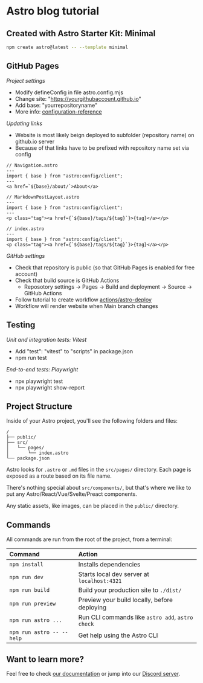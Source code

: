 # Astro blog tutorial

## Created with Astro Starter Kit: Minimal

```sh
npm create astro@latest -- --template minimal
```
## GitHub Pages
*Project settings*
- Modify defineConfig in file astro.config.mjs 
- Change site: "https://yourgithubaccount.github.io"
- Add base: "yourrepositoryname"
- More info: [configuration-reference](https://docs.astro.build/en/reference/configuration-reference/)

*Updating links*
- Website is most likely beign deployed to subfolder (repository name) on github.io server
- Because of that links have to be prefixed with repository name set via config
```
// Navigation.astro
---
import { base } from "astro:config/client";
---
<a href=`${base}/about/`>About</a>

```

```
// MarkdownPostLayout.astro
---
import { base } from "astro:config/client";
---
<p class="tag"><a href={`${base}/tags/${tag}`}>{tag}</a></p>

```
```
// index.astro
---
import { base } from "astro:config/client";
<p class="tag"><a href={`${base}/tags/${tag}`}>{tag}</a></p>
```

*GitHub settings*
- Check that repository is public (so that GitHub Pages is enabled for free account)
- Check that build source is GitHub Actions
  - Reposotory settings -> Pages -> Build and deployment -> Source -> GitHub Actions
- Follow tutorial to create workflow [actions/astro-deploy](https://github.com/marketplace/actions/astro-deploy)
- Workflow will render website when Main branch changes

## Testing
*Unit and integration tests: Vitest*
  - Add "test": "vitest" to "scripts" in package.json
  - npm run test
  
*End-to-end tests: Playwright*
  - npx playwright test
  - npx playwright show-report

## Project Structure
Inside of your Astro project, you'll see the following folders and files:

```text
/
├── public/
├── src/
│   └── pages/
│       └── index.astro
└── package.json
```

Astro looks for `.astro` or `.md` files in the `src/pages/` directory. Each page is exposed as a route based on its file name.

There's nothing special about `src/components/`, but that's where we like to put any Astro/React/Vue/Svelte/Preact components.

Any static assets, like images, can be placed in the `public/` directory.

## Commands

All commands are run from the root of the project, from a terminal:

| Command                   | Action                                           |
| :------------------------ | :----------------------------------------------- |
| `npm install`             | Installs dependencies                            |
| `npm run dev`             | Starts local dev server at `localhost:4321`      |
| `npm run build`           | Build your production site to `./dist/`          |
| `npm run preview`         | Preview your build locally, before deploying     |
| `npm run astro ...`       | Run CLI commands like `astro add`, `astro check` |
| `npm run astro -- --help` | Get help using the Astro CLI                     |

## Want to learn more?

Feel free to check [our documentation](https://docs.astro.build) or jump into our [Discord server](https://astro.build/chat).

